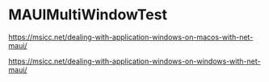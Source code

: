 # MAUIMultiWindowTest

https://msicc.net/dealing-with-application-windows-on-macos-with-net-maui/

https://msicc.net/dealing-with-application-windows-on-windows-with-net-maui/
